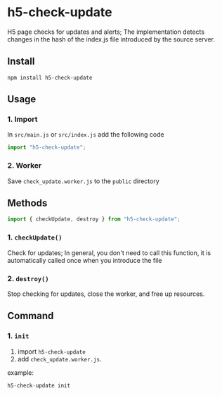 # h5-check-update

H5 page checks for updates and alerts; The implementation detects changes in the hash of the index.js file introduced by the source server.

## Install

```shell
npm install h5-check-update
```

## Usage

### 1. Import

In `src/main.js` or `src/index.js` add the following code

```javascript
import "h5-check-update";
```

### 2. Worker

Save `check_update.worker.js` to the `public` directory

## Methods

```javascript
import { checkUpdate, destroy } from "h5-check-update";
```

### 1. `checkUpdate()`

Check for updates; In general, you don't need to call this function, it is automatically called once when you introduce the file

### 2. `destroy()`

Stop checking for updates, close the worker, and free up resources.

## Command

### 1. `init`

1. import `h5-check-update`
2. add `check_update.worker.js`.

example:

```shell
h5-check-update init
```
